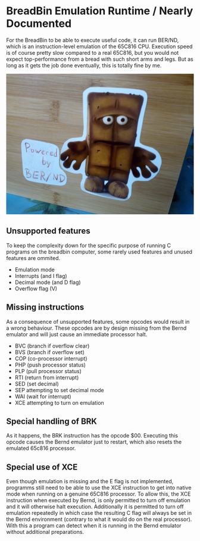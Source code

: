 # BreadBin Emulation Runtime / Nearly Documented

For the BreadBin to be able to execute useful code, it can run BER/ND, which is an instruction-level
emulation of the 65C816 CPU. Execution speed is of course pretty slow compared to a real 65C816, 
but you would not expect top-performance from a bread with such short arms and legs. 
But as long as it gets the job done eventually, this is totally fine by me.

![alt text](../gallery/Logo.jpg "Bernd logo")

## Unsupported features

To keep the complexity down for the specific purpose of running C programs on the breadbin computer,
some rarely used features and unused features are ommited.

* Emulation mode
* Interrupts (and I flag)
* Decimal mode (and D flag)
* Overflow flag (V)

## Missing instructions

As a consequence of unsupported features, some opcodes would result in a wrong behaviour.
These opcodes are by design missing from the Bernd emulator and will just cause an immediate processor halt. 

* BVC (branch if overflow clear)
* BVS (branch if overflow set)
* COP (co-processor interrupt) 
* PHP (push processor status) 
* PLP (pull processor status) 
* RTI (return from interrupt)
* SED (set decimal)
* SEP attempting to set decimal mode
* WAI (wait for interrupt)
* XCE attempting to turn on emulation

## Special handling of BRK

As it happens, the BRK instruction has the opcode $00. Executing this opcode causes the Bernd
emulator just to restart, which also resets the emulated 65c816 processor.


## Special use of XCE

Even though emulation is missing and the E flag is not implemented, programms still
need to be able to use the XCE instruction to get into native mode when running on a genuine
65C816 processor. 
To allow this, the XCE instruction when executed by Bernd, is only permitted
to turn off emulation and it will otherwise halt execution.
Additionally it is permitted to turn off emulation repeatedly in which case
the resulting C flag will always be set in the Bernd environment (contrary to 
what it would do on the real processor). 
With this a program can detect when it is running in the Bernd emulator without additional 
preparations.
